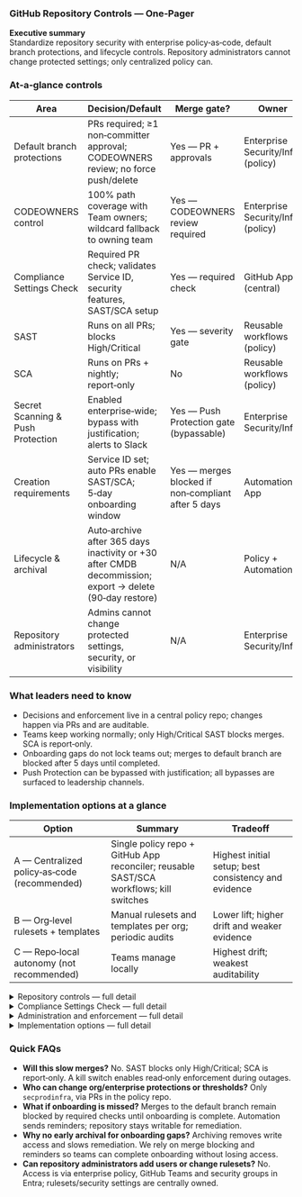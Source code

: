 ### GitHub Repository Controls — One‑Pager

**Executive summary**  
Standardize repository security with enterprise policy‑as‑code, default branch protections, and lifecycle controls. Repository administrators cannot change protected settings; only centralized policy can.

### At‑a‑glance controls

| Area                              | Decision/Default                                                                                        | Merge gate?                                        | Owner                              |
|-----------------------------------|---------------------------------------------------------------------------------------------------------|----------------------------------------------------|------------------------------------|
| Default branch protections        | PRs required; ≥1 non‑committer approval; CODEOWNERS review; no force push/delete                        | Yes — PR + approvals                               | Enterprise Security/Infra (policy) |
| CODEOWNERS control                | 100% path coverage with Team owners; wildcard fallback to owning team                                   | Yes — CODEOWNERS review required                   | Enterprise Security/Infra (policy) |
| Compliance Settings Check         | Required PR check; validates Service ID, security features, SAST/SCA setup                              | Yes — required check                               | GitHub App (central)               |
| SAST                              | Runs on all PRs; blocks High/Critical                                                                   | Yes — severity gate                                | Reusable workflows (policy)        |
| SCA                               | Runs on PRs + nightly; report‑only                                                                      | No                                                 | Reusable workflows (policy)        |
| Secret Scanning & Push Protection | Enabled enterprise‑wide; bypass with justification; alerts to Slack                                     | Yes — Push Protection gate (bypassable)            | Enterprise Security/Infra          |
| Creation requirements             | Service ID set; auto PRs enable SAST/SCA; 5‑day onboarding window                                       | Yes — merges blocked if non‑compliant after 5 days | Automation + App                   |
| Lifecycle & archival              | Auto‑archive after 365 days inactivity or +30 after CMDB decommission; export → delete (90‑day restore) | N/A                                                | Policy + Automation                |
| Repository administrators         | Admins cannot change protected settings, security, or visibility                                        | N/A                                                | Enterprise Security/Infra          |

### What leaders need to know
- Decisions and enforcement live in a central policy repo; changes happen via PRs and are auditable.
- Teams keep working normally; only High/Critical SAST blocks merges. SCA is report‑only.
- Onboarding gaps do not lock teams out; merges to default branch are blocked after 5 days until completed.
- Push Protection can be bypassed with justification; all bypasses are surfaced to leadership channels.

### Implementation options at a glance

| Option                                       | Summary                                                                                | Tradeoff                                             |
|----------------------------------------------|----------------------------------------------------------------------------------------|------------------------------------------------------|
| A — Centralized policy‑as‑code (recommended) | Single policy repo + GitHub App reconciler; reusable SAST/SCA workflows; kill switches | Highest initial setup; best consistency and evidence |
| B — Org‑level rulesets + templates           | Manual rulesets and templates per org; periodic audits                                 | Lower lift; higher drift and weaker evidence         |
| C — Repo‑local autonomy (not recommended)    | Teams manage locally                                                                   | Highest drift; weakest auditability                  |


<details>
<summary>Repository controls — full detail</summary>

### Repository controls
- **Default branch protections**
  - All changes to the default branch must use pull requests.
  - Each PR requires at least one approval from a non‑committer and a mandatory Code Owners review.
  - Disallow force pushes and branch deletions on protected branches.
  - Required checks: "SAST Compliance Check" (blocks on High/Critical), "SCA Compliance Check" (report‑only; always passes), "Compliance Settings Check" (App‑emitted; fails when required settings/properties are missing).
  - SAST and SCA scans run on all PRs in the repository.
- **CODEOWNERS control**
  - Maintain `.github/CODEOWNERS` with 100% path coverage using Team owners with a wildcard fallback to the team that owns the repository (e.g., `* @org/codeowners-fallback`).
  - Changes to `CODEOWNERS` require at least one approval from a non-committer.
  - Rationale: a single canonical path improves discoverability and simplifies automation.
- **Creation requirements (Enforcement within 5 days)**
  - Set the `Service ID` custom property (valid CMDB ID).
  - Enable SAST and SCA via automatically created PRs.
  - If onboarding is incomplete, required checks block merges; the repository remains writable and automation posts reminders until finished. Teams cannot merge changes to the default branch if non-compliant after 5 days from repository creation. Once compliant, the status check will pass.
- **Scanning and alerts**
  - SAST runs on every PR and blocks merges for High or Critical findings.
  - SCA runs on PRs and nightly on the default branch without a merge gate; critical findings are reported in the pull request. No merge gates for SCA.
  - Secret Scanning and Push Protection are enabled enterprise‑wide. Bypass is allowed with justification; all bypasses are notified via n8n automation to the API alerts Slack channel.
- **Lifecycle and archival**
  - Auto‑archive only after 365 days of default branch inactivity or +30 days after a CMDB decommission event.
  - Onboarding gaps (e.g., missing `Service ID` or unmerged base controls) do not trigger archival, but instead block merges to the default branch.
  - Decommission flow: archive → export to S3 (with checksum and evidence) → delete. GitHub’s native restore window is 90 days post‑deletion.

</details>

<details>
<summary>Compliance Settings Check — full detail</summary>

### Compliance Settings Check — GitHub App
- **Purpose**
  - Enforce baseline repository settings without requiring per‑repository workflow files.
- **What it validates on each pull request**
  - `Service ID` custom property is present and valid.
  - `.github/CODEOWNERS` exists, and has 100% path coverage, and contains a fallback wildcard to a team.
  - Secret Scanning and Push Protection are enabled.
  - Code Scanning default setup (SAST) is enabled.
  - Software Composition Analysis (SCA) default setup is enabled.
- **How it gates merges**
  - Publishes the required "Compliance Settings Check" on the PR commit. Organization rulesets require this check, so merges are blocked until it succeeds.
- **When it runs**
  - On pull_request opened, synchronize, reopened, and ready_for_review events, and on check re‑runs. A periodic re‑evaluation of open PRs is optional.
- **What it does not require**
  - No per‑repository workflow files or PR templates are needed for this check to function.
- **Notifications and evidence**
  - The check output lists missing items with remediation guidance.

</details>

<details>
<summary>Administration and enforcement — full detail</summary>

### Administration and enforcement
- **Repository administrators**
  - May exist but cannot change protected settings.
  - Protected: rulesets/branch protections at the organization or enterprise level, security features, visibility.
- **Enterprise ownership**
  - Enterprise Security/Infra owns protected configurations and policy changes via the central policy repository.
- **Compliance Settings Check GitHub App**
  - See the dedicated section below; it publishes the required check and gates merges until repository settings and the `Service ID` are compliant.

</details>

<details>
<summary>Implementation options — full detail</summary>

### Implementation options
- **Option A — Centralized policy‑as‑code (Strongly recommended)**
  - How it works: Single policy repo (e.g., `DV/security-policy`) defines per‑org desired state in `policies/organizations.yml`; provides reusable SAST/SCA workflows exposing stable check names; a GitHub App‑backed reconciler enforces rulesets/variables and detects drift; event automation (e.g., n8n) opens onboarding PRs and posts notifications. Safety kill switches: `ENFORCEMENT_KILL_SWITCH` (read‑only mode) and `ARCHIVAL_KILL_SWITCH` (pause archival/deletes).
  - Advantages: Consistency, auditability via PRs, fast onboarding, minimal drift, vendor‑agnostic check names, controlled emergency pause.
  - Tradeoffs: Requires initial setup of policy repo, App permissions, and cross‑org workflow access.

- **Option B — Org‑level manual rulesets + templates (minimum viable)**
  - How it works: Security configures rulesets per org and ships workflow templates; periodic audits for drift.
  - Advantages: Lower initial lift; fewer moving parts.
  - Tradeoffs: Higher drift/variance, weaker evidence trail, slower remediation, heavier manual effort.

- **Option C — Repo‑local autonomy (not recommended)**
  - How it works: Teams own workflows and protections locally.
  - Tradeoffs: Inconsistent enforcement, high drift risk, difficult auditing, slower enterprise response.

</details>

### Quick FAQs
- **Will this slow merges?** No. SAST blocks only High/Critical; SCA is report‑only. A kill switch enables read‑only enforcement during outages.
- **Who can change org/enterprise protections or thresholds?** Only `secprodinfra`, via PRs in the policy repo.
- **What if onboarding is missed?** Merges to the default branch remain blocked by required checks until onboarding is complete. Automation sends reminders; repository stays writable for remediation.
- **Why no early archival for onboarding gaps?** Archiving removes write access and slows remediation. We rely on merge blocking and reminders so teams can complete onboarding without losing access.
- **Can repository administrators add users or change rulesets?** No. Access is via enterprise policy, GitHub Teams and security groups in Entra; rulesets/security settings are centrally owned.